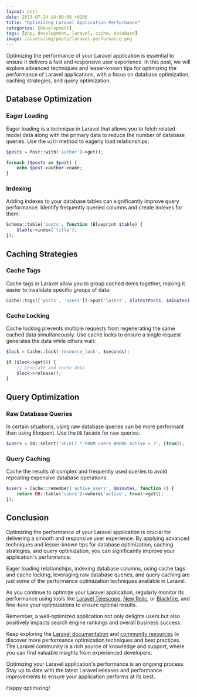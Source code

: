 ```yaml
---
layout: post
date: 2023-07-24 14:00:00 +0200
title: "Optimizing Laravel Application Performance"
categories: [Development]
tags: [php, development, laravel, cache, database]
image: /assets/img/posts/laravel-performance.png
---
```


Optimizing the performance of your Laravel application is essential to ensure it delivers a fast and responsive user experience. In this post, we will explore advanced techniques and lesser-known tips for optimizing the performance of Laravel applications, with a focus on database optimization, caching strategies, and query optimization.

## Database Optimization

### Eager Loading

Eager loading is a technique in Laravel that allows you to fetch related model data along with the primary data to reduce the number of database queries. Use the `with` method to eagerly load relationships:

```php
$posts = Post::with('author')->get();

foreach ($posts as $post) {
    echo $post->author->name;
}
```

### Indexing

Adding indexes to your database tables can significantly improve query performance. Identify frequently queried columns and create indexes for them:

```php
Schema::table('posts', function (Blueprint $table) {
    $table->index('title');
});
```

## Caching Strategies

### Cache Tags

Cache tags in Laravel allow you to group cached items together, making it easier to invalidate specific groups of data:

  ```php
Cache::tags(['posts', 'users'])->put('latest', $latestPosts, $minutes);
```

### Cache Locking

Cache locking prevents multiple requests from regenerating the same cached data simultaneously. Use cache locks to ensure a single request generates the data while others wait:

```php
$lock = Cache::lock('resource_lock', $seconds);

if ($lock->get()) {
    // Generate and cache data
    $lock->release();
}
```

## Query Optimization

### Raw Database Queries

In certain situations, using raw database queries can be more performant than using Eloquent. Use the `DB` facade for raw queries:

```php
$users = DB::select('SELECT * FROM users WHERE active = ?', [true]);
```

### Query Caching

Cache the results of complex and frequently used queries to avoid repeating expensive database operations:

```php
$users = Cache::remember('active_users', $minutes, function () {
    return DB::table('users')->where('active', true)->get();
});
```

## Conclusion

Optimizing the performance of your Laravel application is crucial for delivering a smooth and responsive user experience. By applying advanced techniques and lesser-known tips for database optimization, caching strategies, and query optimization, you can significantly improve your application's performance.

Eager loading relationships, indexing database columns, using cache tags and cache locking, leveraging raw database queries, and query caching are just some of the performance optimization techniques available in Laravel.

As you continue to optimize your Laravel application, regularly monitor its performance using tools like [Laravel Telescope](https://laravel.com/docs/telescope), [New Relic](https://newrelic.com/), or [Blackfire](https://blackfire.io/), and fine-tune your optimizations to ensure optimal results.

Remember, a well-optimized application not only delights users but also positively impacts search engine rankings and overall business success.

Keep exploring the [Laravel documentation](https://laravel.com/docs) and [community resources](https://laravel.com/community) to discover more performance optimization techniques and best practices. The Laravel community is a rich source of knowledge and support, where you can find valuable insights from experienced developers.

Optimizing your Laravel application's performance is an ongoing process. Stay up to date with the latest Laravel releases and performance improvements to ensure your application performs at its best.

Happy optimizing!

